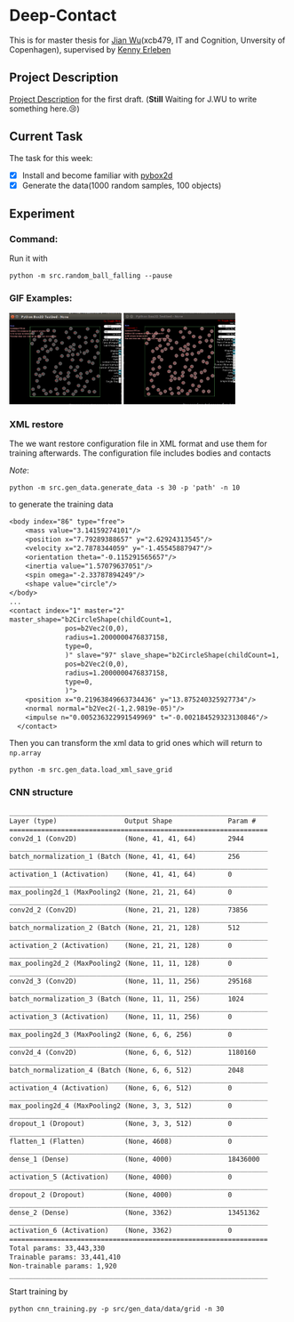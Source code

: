 # Deep-Contact

This is for master thesis for [Jian Wu](https://github.com/JaggerWu)(xcb479, IT and Cognition, Unversity of Copenhagen), supervised by [Kenny Erleben](http://diku.dk/english/staff/?pure=en/persons/110537)


## Project Description
	
[Project Description](https://github.com/JaggerWu/Deep-Contact/blob/master/Project_description.pdf) for the first draft.
(**Still** Waiting for J.WU to write something here.:cry:)

## Current Task

The task for this week:

  - [x] Install and become familiar with [pybox2d](https://github.com/pybox2d/pybox2d)
  - [x] Generate the data(1000 random samples, 100 objects)

## Experiment

### Command:

Run it with
```
python -m src.random_ball_falling --pause
```

### GIF Examples:

<img src='https://github.com/JaggerWu/Deep-Contact/blob/master/example/nogravity.gif'
     width='40%' height='40%'>
<img src='https://github.com/JaggerWu/Deep-Contact/blob/master/example/normal.gif'
     width='40%' height='40%'>

### XML restore
The we want restore configuration file in XML format and use them for training
afterwards. The configuration file includes bodies and contacts

*Note*:
```
python -m src.gen_data.generate_data -s 30 -p 'path' -n 10
```
to generate the training data

```
<body index="86" type="free">
    <mass value="3.14159274101"/>
    <position x="7.79289388657" y="2.62924313545"/>
    <velocity x="2.7878344059" y="-1.45545887947"/>
    <orientation theta="-0.115291565657"/>
    <inertia value="1.57079637051"/>
    <spin omega="-2.33787894249"/>
    <shape value="circle"/>
</body>
...
<contact index="1" master="2" master_shape="b2CircleShape(childCount=1,
              pos=b2Vec2(0,0),
              radius=1.2000000476837158,
              type=0,
              )" slave="97" slave_shape="b2CircleShape(childCount=1,
              pos=b2Vec2(0,0),
              radius=1.2000000476837158,
              type=0,
              )">
    <position x="0.21963849663734436" y="13.875240325927734"/>
    <normal normal="b2Vec2(-1,2.9819e-05)"/>
    <impulse n="0.005236322991549969" t="-0.002184529323130846"/>
  </contact>
```

Then you can transform the xml data to grid ones which will return to `np.array`

```
python -m src.gen_data.load_xml_save_grid
```

### CNN structure
```
_________________________________________________________________
Layer (type)                 Output Shape              Param #
=================================================================
conv2d_1 (Conv2D)            (None, 41, 41, 64)        2944
_________________________________________________________________
batch_normalization_1 (Batch (None, 41, 41, 64)        256
_________________________________________________________________
activation_1 (Activation)    (None, 41, 41, 64)        0
_________________________________________________________________
max_pooling2d_1 (MaxPooling2 (None, 21, 21, 64)        0
_________________________________________________________________
conv2d_2 (Conv2D)            (None, 21, 21, 128)       73856
_________________________________________________________________
batch_normalization_2 (Batch (None, 21, 21, 128)       512
_________________________________________________________________
activation_2 (Activation)    (None, 21, 21, 128)       0
_________________________________________________________________
max_pooling2d_2 (MaxPooling2 (None, 11, 11, 128)       0
_________________________________________________________________
conv2d_3 (Conv2D)            (None, 11, 11, 256)       295168
_________________________________________________________________
batch_normalization_3 (Batch (None, 11, 11, 256)       1024
_________________________________________________________________
activation_3 (Activation)    (None, 11, 11, 256)       0
_________________________________________________________________
max_pooling2d_3 (MaxPooling2 (None, 6, 6, 256)         0
_________________________________________________________________
conv2d_4 (Conv2D)            (None, 6, 6, 512)         1180160
_________________________________________________________________
batch_normalization_4 (Batch (None, 6, 6, 512)         2048
_________________________________________________________________
activation_4 (Activation)    (None, 6, 6, 512)         0
_________________________________________________________________
max_pooling2d_4 (MaxPooling2 (None, 3, 3, 512)         0
_________________________________________________________________
dropout_1 (Dropout)          (None, 3, 3, 512)         0
_________________________________________________________________
flatten_1 (Flatten)          (None, 4608)              0
_________________________________________________________________
dense_1 (Dense)              (None, 4000)              18436000
_________________________________________________________________
activation_5 (Activation)    (None, 4000)              0
_________________________________________________________________
dropout_2 (Dropout)          (None, 4000)              0
_________________________________________________________________
dense_2 (Dense)              (None, 3362)              13451362
_________________________________________________________________
activation_6 (Activation)    (None, 3362)              0
=================================================================
Total params: 33,443,330
Trainable params: 33,441,410
Non-trainable params: 1,920
_________________________________________________________________
```

Start training by
```
python cnn_training.py -p src/gen_data/data/grid -n 30
```
